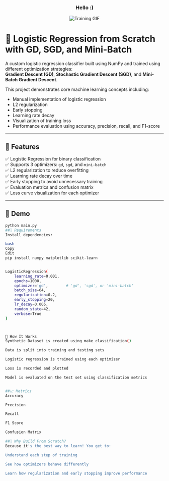 <h3 align="center">Hello :) </h3>

<p align="center">
  <img src="https://doimages.nyc3.cdn.digitaloceanspaces.com/010AIML/content/images/2018/05/68747470733a2f2f707669676965722e6769746875622e696f2f6d656469612f696d672f70617274312f6772616469656e745f64657363656e742e676966.gif" alt="Training GIF" />
</p>



# 🧠 Logistic Regression from Scratch with GD, SGD, and Mini-Batch

A custom logistic regression classifier built using NumPy and trained using different optimization strategies:  
**Gradient Descent (GD)**, **Stochastic Gradient Descent (SGD)**, and **Mini-Batch Gradient Descent**.

This project demonstrates core machine learning concepts including:
- Manual implementation of logistic regression
- L2 regularization
- Early stopping
- Learning rate decay
- Visualization of training loss
- Performance evaluation using accuracy, precision, recall, and F1-score

---

## 📌 Features

✅ Logistic Regression for binary classification  
✅ Supports 3 optimizers: `gd`, `sgd`, and `mini-batch`  
✅ L2 regularization to reduce overfitting  
✅ Learning rate decay over time  
✅ Early stopping to avoid unnecessary training  
✅ Evaluation metrics and confusion matrix  
✅ Loss curve visualization for each optimizer  

---

## 🧪 Demo

```bash
python main.py
##🔧 Requirements
Install dependencies:

bash
Copy
Edit
pip install numpy matplotlib scikit-learn


LogisticRegression(
    learning_rate=0.001,
    epochs=1000,
    optimizer='gd',        # 'gd', 'sgd', or 'mini-batch'
    batch_size=64,
    regularization=0.2,
    early_stopping=20,
    lr_decay=0.005,
    random_state=42,
    verbose=True
)



🚀 How It Works
Synthetic Dataset is created using make_classification()

Data is split into training and testing sets

Logistic regression is trained using each optimizer

Loss is recorded and plotted

Model is evaluated on the test set using classification metrics


##📈 Metrics
Accuracy

Precision

Recall

F1 Score

Confusion Matrix

##🧠 Why Build From Scratch?
Because it's the best way to learn! You get to:

Understand each step of training

See how optimizers behave differently

Learn how regularization and early stopping improve performance

